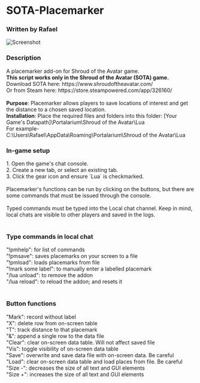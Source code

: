 # SOTA-Placemarker
### Written by Rafael

![Screenshot](placemarker_screenshot.png)
<h3>Description</h3>
A placemarker add-on for Shroud of the Avatar game.
<br />
<b>This script works only in the Shroud of the Avatar (SOTA) game.</b>
<br />
Download SOTA here: https://www.shroudoftheavatar.com/ <br />
Or from Steam here: https://store.steampowered.com/app/326160/ <br />
<br />
<b>Purpose</b>:
Placemarker allows players to save locations of interest and get the distance to a chosen saved location.
<br />
<b>Installation</b>:
Place the required files and folders into this folder:
[Your Game's Datapath]\Portalarium\Shroud of the Avatar\Lua
<br />
For example-<br />
C:\Users\Rafael\AppData\Roaming\Portalarium\Shroud of the Avatar\Lua
<br />
<h3> In-game setup </h3>
1. Open the game's chat console.<br />
2. Create a new tab, or select an existing tab.<br />
3. Click the gear icon and ensure `Lua` is checkmarked.<br />
<br />
Placemarker's functions can be run by clicking on the buttons, but there are some commands that must be issued through the console.<br />
<br />
Typed commands must be typed into the Local chat channel. Keep in mind, local chats are visible to other players and saved in the logs.<br />
<br />
<h3>Type commands in local chat</h3>
"!pmhelp": for list of commands<br />
"!pmsave": saves placemarks on your screen to a file<br />
"!pmload": loads placemarks from file<br />
"!mark some label": to manually enter a labelled placemark<br />
"/lua unload": to remove the addon<br />
"/lua reload": to reload the addon; and resets it<br />
<br />
<h3>Button functions</h3>
"Mark": record without label<br />
"X": delete row from on-screen table<br />
"T": track distance to that placemark<br />
"&": append a single row to the data file<br />
"Clear": clear on-screen data table. Will not affect saved file<br />
"Vis": toggle visibility of on-screen data table<br />
"Save": overwrite and save data file with on-screen data. Be careful<br />
"Load": clear on-screen data table and load places from file. Be careful<br />
"Size -": decreases the size of all text and GUI elements<br />
"Size +": increases the size of all text and GUI elements<br />
